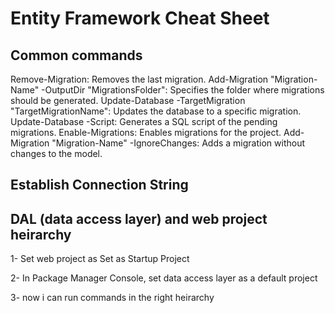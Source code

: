 # Entity Framework Cheat Sheet
 

## Common commands
Remove-Migration: Removes the last migration.
Add-Migration "Migration-Name" -OutputDir "MigrationsFolder": Specifies the folder where migrations should be generated.
Update-Database -TargetMigration "TargetMigrationName": Updates the database to a specific migration.
Update-Database -Script: Generates a SQL script of the pending migrations.
Enable-Migrations: Enables migrations for the project.
Add-Migration "Migration-Name" -IgnoreChanges: Adds a migration without changes to the model.


## Establish Connection String
<connectionStrings>
  <add name="MyDbContext" connectionString="YourConnectionStringHere" providerName="System.Data.SqlClient" />
</connectionStrings>


## DAL (data access layer) and web project heirarchy
1-  Set web project as Set as Startup Project

2- In Package Manager Console, set data access layer as a default project

3- now i can run commands in the right heirarchy